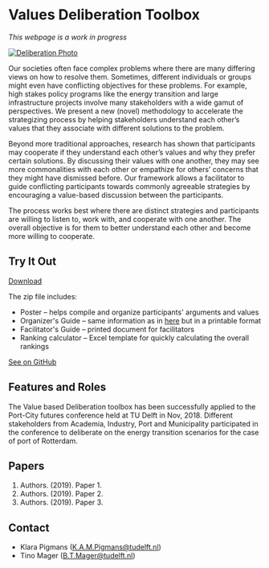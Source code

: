 # Values Deliberation Toolbox

_This webpage is a work in progress_

[![Deliberation Photo](https://upload.wikimedia.org/wikipedia/commons/thumb/2/25/Haagse-magistraat.jpg/800px-Haagse-magistraat.jpg)](https://commons.wikimedia.org/wiki/File:Haagse-magistraat.jpg)

Our societies often face complex problems where there are many differing views on how to resolve them. Sometimes, different individuals or groups might even have conflicting objectives for these problems. For example, high stakes policy programs like the energy transition and large infrastructure projects involve many stakeholders with a wide gamut of perspectives. We present a new (novel) methodology to accelerate the strategizing process by helping stakeholders understand each other’s values that they associate with different solutions to the problem.

Beyond more traditional approaches, research has shown that participants may cooperate if they understand each other’s values and why they prefer certain solutions. By discussing their values with one another, they may see more commonalities with each other or empathize for others’ concerns that they might have dismissed before. Our framework allows a facilitator to guide conflicting participants towards commonly agreeable strategies by encouraging a value-based discussion between the participants.

The process works best where there are distinct strategies and participants are willing to listen to, work with, and cooperate with one another.  The overall objective is for them to better understand each other and become more willing to cooperate.

## Try It Out

[Download](https://github.com/jasonrwang/valuestoolbox/archive/master.zip)

The zip file includes:

* Poster – helps compile and organize participants' arguments and values
* Organizer's Guide – same information as in [here](organizers.md) but in a printable format
* Facilitator's Guide – printed document for facilitators
* Ranking calculator – Excel template for quickly calculating the overall rankings

[See on GitHub](https://github.com/jasonrwang/valuestoolbox/)

## Features and Roles

The Value based Deliberation toolbox has been successfully applied to the Port-City futures conference held at TU Delft in Nov, 2018. Different stakeholders from Academia, Industry, Port and Municipality participated in the conference to deliberate on the energy transition scenarios for the case of port of Rotterdam.

## Papers

1. Authors. (2019). Paper 1.
2. Authors. (2019). Paper 2.
3. Authors. (2019). Paper 3.

## Contact

* Klara Pigmans ([K.A.M.Pigmans@tudelft.nl](mailto:K.A.M.Pigmans@tudelft.nl))
* Tino Mager ([B.T.Mager@tudelft.nl](mailto:B.T.Mager@tudelft.nl))
